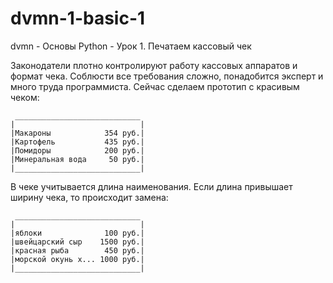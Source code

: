 # dvmn-1-basic-1
dvmn - Основы Python - Урок 1. Печатаем кассовый чек

Законодатели плотно контролируют работу кассовых аппаратов и формат чека. Соблюсти все требования сложно, понадобится эксперт и много труда программиста. Сейчас сделаем прототип c красивым чеком:

     ____________________________ 
    |                            |
    |Макароны            354 руб.|
    |Картофель           435 руб.|
    |Помидоры            200 руб.|
    |Минеральная вода     50 руб.|
    |____________________________|

В чеке учитывается длина наименования. Если длина привышает ширину чека, то происходит замена:

     ____________________________
    |                            |
    |яблоки              100 руб.|
    |швейцарский сыр    1500 руб.|
    |красная рыба        450 руб.|
    |морской окунь х... 1000 руб.|
    |____________________________|
